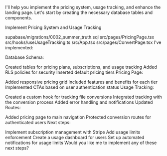 I'll help you implement the pricing system, usage tracking, and enhance the landing page. Let's start by creating the necessary database tables and components.

Implement Pricing System and Usage Tracking

supabase/migrations/0002_summer_truth.sql
src/pages/PricingPage.tsx
src/hooks/useUsageTracking.ts
src/App.tsx
src/pages/ConvertPage.tsx
I've implemented:

Database Schema:

Created tables for pricing plans, subscriptions, and usage tracking
Added RLS policies for security
Inserted default pricing tiers
Pricing Page:

Added responsive pricing grid
Included features and benefits for each tier
Implemented CTAs based on user authentication status
Usage Tracking:

Created a custom hook for tracking file conversions
Integrated tracking with the conversion process
Added error handling and notifications
Updated Routes:

Added pricing page to main navigation
Protected conversion routes for authenticated users
Next steps:

Implement subscription management with Stripe
Add usage limits enforcement
Create a usage dashboard for users
Set up automated notifications for usage limits
Would you like me to implement any of these next steps?